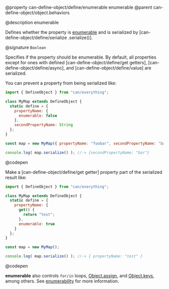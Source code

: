@property can-define-object/define/enumerable enumerable
@parent can-define-object/object.behaviors

@description enumerable

Defines whether the property is [enumerable](https://developer.mozilla.org/en-US/docs/Web/JavaScript/Enumerability_and_ownership_of_properties) and is serialized by [can-define-object/define/serialize .serialize()].

@signature `Boolean`

  Specifies if the property should be enumerable.  By default, all properties except for
  ones with defined [can-define-object/define/get getters], [can-define-object/define/async], and [can-define-object/define/value] are serialized.

  You can prevent a property from being serialized like:

  ```js
  import { DefineObject } from "can/everything";

  class MyMap extends DefineObject {
    static define = {
      propertyName: {
        enumerable: false
      },
      secondPropertyName: String
    };
  }

  const map = new MyMap({ propertyName: "foobar", secondPropertyName: "bar" });

  console.log( map.serialize() ); //-> {secondPropertyName: "bar"}
  ```
  @codepen

  Make a [can-define-object/define/get getter] property part of the serialized result like:

  ```js
  import { DefineObject } from "can/everything";

  class MyMap extends DefineObject {
    static define = {
      propertyName: {
        get() {
          return "test";
        },
        enumerable: true
      }
    };
  }

  const map = new MyMap();

  console.log( map.serialize() ); //-> { propertyName: "test" }
  ```
  @codepen

  __enumerable__ also controls `for/in` loops, [Object.assign](https://developer.mozilla.org/en-US/docs/Web/JavaScript/Reference/Global_Objects/Object/assign), and [Object.keys](https://developer.mozilla.org/en-US/docs/Web/JavaScript/Reference/Global_Objects/Object/keys), among others. See [enumerability](https://developer.mozilla.org/en-US/docs/Web/JavaScript/Reference/Global_Objects/Object/defineProperty#Enumerable_attribute) for more information.
